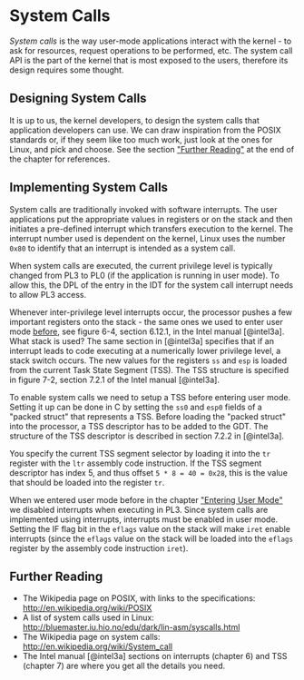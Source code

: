# System Calls
_System calls_ is the way user-mode applications interact with the kernel - to
ask for resources, request operations to be performed, etc. The system call API
is the part of the kernel that is most exposed to the users, therefore its
design requires some thought.

## Designing System Calls

It is up to us, the kernel developers, to design the system calls that
application developers can use. We can draw inspiration from the POSIX
standards or, if they seem like too much work, just look at the ones for Linux,
and pick and choose. See the section ["Further Reading"](#further-reading-7) at
the end of the chapter for references.

## Implementing System Calls

System calls are traditionally invoked with software interrupts. The user
applications put the appropriate values in registers or on the stack and then
initiates a pre-defined interrupt which transfers execution to the kernel. The
interrupt number used is dependent on the kernel, Linux uses the number `0x80`
to identify that an interrupt is intended as a system call.

When system calls are executed, the current privilege level is typically
changed from PL3 to PL0 (if the application is running in user mode). To allow
this, the DPL of the entry in the IDT for the system call interrupt needs to
allow PL3 access.

Whenever inter-privilege level interrupts occur, the processor pushes a few
important registers onto the stack - the same ones we used to enter user mode
[before](#user-mode), see figure 6-4, section 6.12.1, in the Intel manual
[@intel3a]. What stack is used? The same section in [@intel3a]
specifies that if an interrupt leads to code executing at a numerically lower
privilege level, a stack switch occurs. The new values for the registers `ss`
and `esp` is loaded from the current Task State Segment (TSS). The TSS
structure is specified in figure 7-2, section 7.2.1 of the Intel manual
[@intel3a].

To enable system calls we need to setup a TSS before entering user mode.
Setting it up can be done in C by setting the `ss0` and `esp0` fields of a
"packed struct" that represents a TSS. Before loading the "packed struct" into
the processor, a TSS descriptor has to be added to the GDT. The structure of
the TSS descriptor is described in section 7.2.2 in [@intel3a].

You specify the current TSS segment selector by loading it into the `tr`
register with the `ltr` assembly code instruction. If the TSS segment descriptor has
index 5, and thus offset `5 * 8 = 40 = 0x28`, this is the value that should be
loaded into the register `tr`.

When we entered user mode before in the chapter ["Entering User
Mode"](#entering-user-mode) we disabled interrupts when executing in PL3. Since
system calls are implemented using interrupts, interrupts must be enabled in
user mode. Setting the IF flag bit in the `eflags` value on the stack will make
`iret` enable interrupts (since the `eflags` value on the stack will be loaded
into the `eflags` register by the assembly code instruction `iret`).

## Further Reading

- The Wikipedia page on POSIX, with links to the specifications:
  <http://en.wikipedia.org/wiki/POSIX>
- A list of system calls used in Linux:
  <http://bluemaster.iu.hio.no/edu/dark/lin-asm/syscalls.html>
- The Wikipedia page on system calls:
  <http://en.wikipedia.org/wiki/System_call>
- The Intel manual [@intel3a] sections on interrupts (chapter 6) and TSS
  (chapter 7) are where you get all the details you need.
